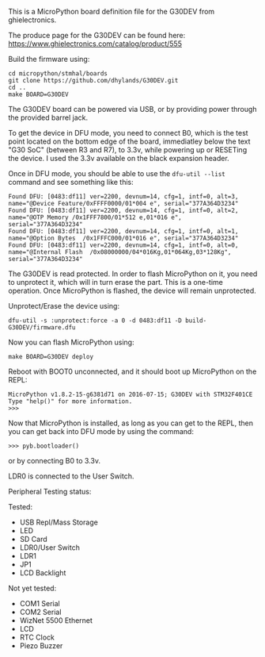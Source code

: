 This is a MicroPython board definition file for the G30DEV from ghielectronics.

The produce page for the G30DEV can be found here: https://www.ghielectronics.com/catalog/product/555

Build the firmware using:
```
cd micropython/stmhal/boards
git clone https://github.com/dhylands/G30DEV.git
cd ..
make BOARD=G30DEV
```

The G30DEV board can be powered via USB, or by providing power through the
provided barrel jack.

To get the device in DFU mode, you need to connect B0, which is the test
point located on the bottom edge of the board, immediatley below the text "G30 SoC"
(between R3 and R7), to 3.3v, while powering up or RESETing the device. I used
the 3.3v available on the black expansion header.

Once in DFU mode, you should be able to use the ```dfu-util --list``` command and see
something like this:
```
Found DFU: [0483:df11] ver=2200, devnum=14, cfg=1, intf=0, alt=3, name="@Device Feature/0xFFFF0000/01*004 e", serial="377A364D3234"
Found DFU: [0483:df11] ver=2200, devnum=14, cfg=1, intf=0, alt=2, name="@OTP Memory /0x1FFF7800/01*512 e,01*016 e", serial="377A364D3234"
Found DFU: [0483:df11] ver=2200, devnum=14, cfg=1, intf=0, alt=1, name="@Option Bytes  /0x1FFFC000/01*016 e", serial="377A364D3234"
Found DFU: [0483:df11] ver=2200, devnum=14, cfg=1, intf=0, alt=0, name="@Internal Flash  /0x08000000/04*016Kg,01*064Kg,03*128Kg", serial="377A364D3234"
```

The G30DEV is read protected. In order to flash MicroPython on it, you need
to unprotect it, which will in turn erase the part. This is a one-time
operation. Once MicroPython is flashed, the device will remain unprotected.

Unprotect/Erase the device using:
```
dfu-util -s :unprotect:force -a 0 -d 0483:df11 -D build-G30DEV/firmware.dfu
```

Now you can flash MicroPython using:
```
make BOARD=G30DEV deploy
```

Reboot with BOOT0 unconnected, and it should boot up MicroPython on the REPL:
```
MicroPython v1.8.2-15-g6381d71 on 2016-07-15; G30DEV with STM32F401CE
Type "help()" for more information.
>>> 
```

Now that MicroPython is installed, as long as you can get to the REPL, then you
can get back into DFU mode by using the command:
```
>>> pyb.bootloader()
```
or by connecting B0 to 3.3v.

LDR0 is connected to the User Switch.

Peripheral Testing status:

Tested:
- USB Repl/Mass Storage
- LED
- SD Card
- LDR0/User Switch
- LDR1
- JP1
- LCD Backlight

Not yet tested:
- COM1 Serial
- COM2 Serial
- WizNet 5500 Ethernet
- LCD
- RTC Clock
- Piezo Buzzer
